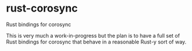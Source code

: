 # rust-corosync
Rust bindings for corosync

This is very much a work-in-progress but the plan is to
have a full set of Rust bindings for corosync that behave in
a reasonable Rust-y sort of way.
